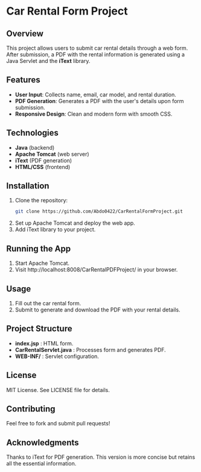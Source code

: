 # Car Rental Form Project

## Overview

This project allows users to submit car rental details through a web form. After submission, a PDF with the rental information is generated using a Java Servlet and the **iText** library.

## Features

- **User Input**: Collects name, email, car model, and rental duration.
- **PDF Generation**: Generates a PDF with the user's details upon form submission.
- **Responsive Design**: Clean and modern form with smooth CSS.

## Technologies

- **Java** (backend)
- **Apache Tomcat** (web server)
- **iText** (PDF generation)
- **HTML/CSS** (frontend)

## Installation

1. Clone the repository:
   ```bash
   git clone https://github.com/Abdo0422/CarRentalFormProject.git
2. Set up Apache Tomcat and deploy the web app.
3. Add iText library to your project.

## Running the App

1. Start Apache Tomcat.
2. Visit http://localhost:8008/CarRentalPDFProject/ in your browser.

## Usage

1. Fill out the car rental form.
2. Submit to generate and download the PDF with your rental details.

## Project Structure

- **index.jsp** : HTML form.
- **CarRentalServlet.java** : Processes form and generates PDF.
- **WEB-INF/** : Servlet configuration.

## License

MIT License. See LICENSE file for details.

## Contributing

Feel free to fork and submit pull requests!

## Acknowledgments

Thanks to iText for PDF generation.
This version is more concise but retains all the essential information.

